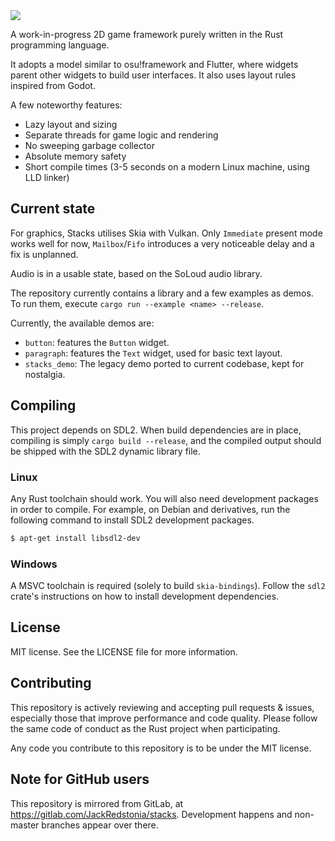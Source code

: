 <img src="https://gitlab.com/JackRedstonia/stacks/-/raw/master/stacks.svg">

A work-in-progress 2D game framework purely written in the Rust programming language.

It adopts a model similar to osu!framework and Flutter, where widgets parent other widgets to build user interfaces. It also uses layout rules inspired from Godot.

A few noteworthy features:
- Lazy layout and sizing
- Separate threads for game logic and rendering
- No sweeping garbage collector
- Absolute memory safety
- Short compile times (3-5 seconds on a modern Linux machine, using LLD linker)

## Current state
For graphics, Stacks utilises Skia with Vulkan. Only `Immediate` present mode works well for now, `Mailbox`/`Fifo` introduces a very noticeable delay and a fix is unplanned.

Audio is in a usable state, based on the SoLoud audio library.

The repository currently contains a library and a few examples as demos. To run them, execute `cargo run --example <name> --release`.

Currently, the available demos are:
- `button`: features the `Button` widget.
- `paragraph`: features the `Text` widget, used for basic text layout.
- `stacks_demo`: The legacy demo ported to current codebase, kept for nostalgia.

## Compiling
This project depends on SDL2. When build dependencies are in place, compiling is simply `cargo build --release`, and the compiled output should be shipped with the SDL2 dynamic library file.

### Linux
Any Rust toolchain should work. You will also need development packages in order to compile. For example, on Debian and derivatives, run the following command to install SDL2 development packages.
```sh
$ apt-get install libsdl2-dev
```

### Windows
A MSVC toolchain is required (solely to build `skia-bindings`). Follow the `sdl2` crate's instructions on how to install development dependencies.

## License
MIT license. See the LICENSE file for more information.

## Contributing
This repository is actively reviewing and accepting pull requests & issues, especially those that improve performance and code quality. Please follow the same code of conduct as the Rust project when participating.

Any code you contribute to this repository is to be under the MIT license.

## Note for GitHub users
This repository is mirrored from GitLab, at https://gitlab.com/JackRedstonia/stacks.
Development happens and non-master branches appear over there.